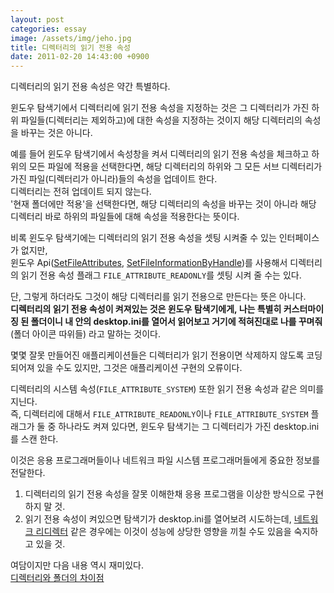 ```yaml
---
layout: post
categories: essay
image: /assets/img/jeho.jpg
title: 디렉터리의 읽기 전용 속성
date: 2011-02-20 14:43:00 +0900
---
```


디렉터리의 읽기 전용 속성은 약간 특별하다.

윈도우 탐색기에서 디렉터리에 읽기 전용 속성을 지정하는 것은 그 디렉터리가 가진 하위 파일들(디렉터리는 제외하고)에 대한 속성을 지정하는 것이지 해당 디렉터리의 속성을 바꾸는 것은 아니다.

예를 들어 윈도우 탐색기에서 속성창을 켜서 디렉터리의 읽기 전용 속성을 체크하고 하위의 모든 파일에 적용을 선택한다면, 해당 디렉터리의 하위와 그 모든 서브 디렉터리가 가진 파일(디렉터리가 아니라)들의 속성을 업데이트 한다.  
디렉터리는 전혀 업데이트 되지 않는다.  
'현재 폴더에만 적용'을 선택한다면, 해당 디렉터리의 속성을 바꾸는 것이 아니라 해당 디렉터리 바로 하위의 파일들에 대해 속성을 적용한다는 뜻이다.

비록 윈도우 탐색기에는 디렉터리의 읽기 전용 속성을 셋팅 시켜줄 수 있는 인터페이스가 없지만,  
윈도우 Api([SetFileAttributes](https://docs.microsoft.com/en-us/windows/win32/api/fileapi/nf-fileapi-setfileattributesw), [SetFileInformationByHandle](https://docs.microsoft.com/en-us/windows/win32/api/fileapi/nf-fileapi-setfileinformationbyhandle))를 사용해서 디렉터리의 읽기 전용 속성 플래그 `FILE_ATTRIBUTE_READONLY`를 셋팅 시켜 줄 수는 있다.  

단, 그렇게 하더라도 그것이 해당 디렉터리를 읽기 전용으로 만든다는 뜻은 아니다.  
**디렉터리의 읽기 전용 속성이 켜져있는 것은 윈도우 탐색기에게, 나는 특별히 커스터마이징 된 폴더이니 내 안의 desktop.ini를 열어서 읽어보고 거기에 적혀진대로 나를 꾸며줘**(폴더 아이콘 따위들) 라고 말하는 것이다.

몇몇 잘못 만들어진 애플리케이션들은 디렉터리가 읽기 전용이면 삭제하지 않도록 코딩 되어져 있을 수도 있지만, 그것은 애플리케이션 구현의 오류이다.

디렉터리의 시스템 속성(`FILE_ATTRIBUTE_SYSTEM`) 또한 읽기 전용 속성과 같은 의미를 지닌다.  
즉, 디렉터리에 대해서 `FILE_ATTRIBUTE_READONLY`이나 `FILE_ATTRIBUTE_SYSTEM` 플래그가 둘 중 하나라도 켜져 있다면, 윈도우 탐색기는 그 디렉터리가 가진 desktop.ini를 스캔 한다.

이것은 응용 프로그래머들이나 네트워크 파일 시스템 프로그래머들에게 중요한 정보를 전달한다.  
1. 디렉터리의 읽기 전용 속성을 잘못 이해한채 응용 프로그램을 이상한 방식으로 구현하지 말 것.  
2. 읽기 전용 속성이 켜있으면 탐색기가 desktop.ini를 열어보려 시도하는데, [네트워크 리디렉터](https://docs.microsoft.com/en-us/windows-hardware/drivers/ifs/what-is-a-network-redirector-) 같은 경우에는 이것이 성능에 상당한 영향을 끼칠 수도 있음을 숙지하고 있을 것.

여담이지만 다음 내용 역시 재미있다.  
[디렉터리와 폴더의 차이점](https://devblogs.microsoft.com/oldnewthing/20110216-00/?p=11473)